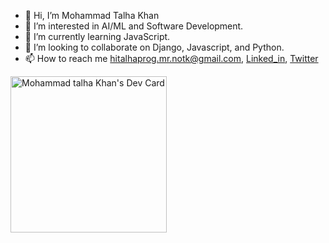- 👋 Hi, I’m Mohammad Talha Khan
- 👀 I’m interested in AI/ML and Software Development.
- 🌱 I’m currently learning JavaScript.
- 💞️ I’m looking to collaborate on Django, Javascript, and Python.
- 📫 How to reach me hitalhaprog.mr.notk@gmail.com, [Linked_in](https://www.linkedin.com/in/mohammad-talha-khan/), [Twitter](https://twitter.com/mtalhakhan357)

<!---
mTalhaKhan154/mTalhaKhan154 is a ✨ special ✨ repository because its `README.md` (this file) appears on your GitHub profile.
You can click the Preview link to take a look at your changes.
--->
<a href="https://app.daily.dev/Mohammadtalhakhan"  target="_blank"><img src="https://api.daily.dev/devcards/370c343882424ef3999c51c2daa39ad2.png?r=nth" width="250" alt="Mohammad talha Khan's Dev Card"/></a>
